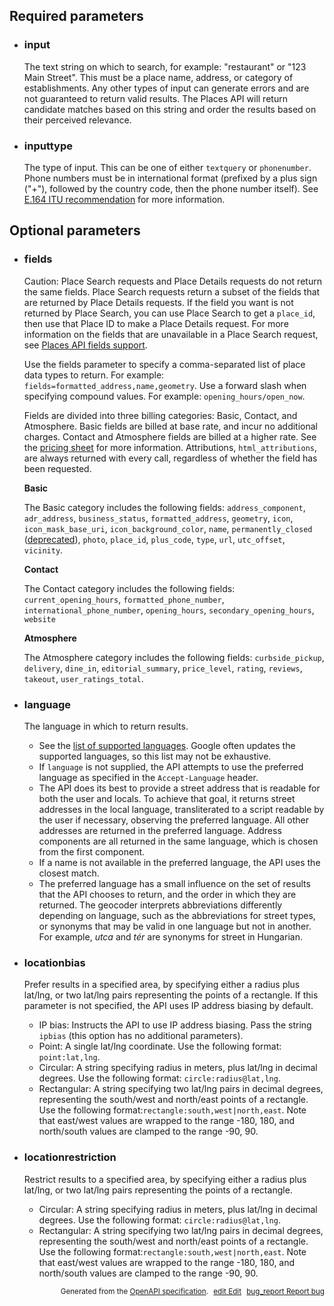 <!--- This is a generated file, do not edit! -->
<!--- [START maps_http_parameters_placefindplacefromtext] -->
<h2 id="required-parameters">Required parameters</h2>

-   <h3 class="parameter-name" id="input">input</h3>

    The text string on which to search, for example: "restaurant" or "123 Main Street". This must be a place name, address, or category of establishments. Any other types of input can generate errors
    and are not guaranteed to return valid results. The Places API will return candidate matches based on this string and order the results based on their perceived relevance.

-   <h3 class="parameter-name" id="inputtype">inputtype</h3>

    The type of input. This can be one of either `textquery` or `phonenumber`. Phone numbers must be in international format (prefixed by a plus sign ("+"), followed by the country code, then the phone number itself). See [E.164 ITU recommendation](https://en.wikipedia.org/wiki/E.164) for more information.

<h2 id="optional-parameters">Optional parameters</h2>

-   <h3 class="parameter-name" id="fields">fields</h3>

    <div class="caution"> Caution: Place Search requests and Place Details requests do not return the same fields. Place Search requests return a subset of the fields that are returned by Place Details requests. If the field you want is not returned by Place Search, you can use Place Search to get a <code>place_id</code>, then use that Place ID to make a Place Details request. For more information on the fields that are unavailable in a Place Search request, see <a href="https://developers.google.com/maps/documentation/places/web-service/place-data-fields#places-api-fields-support">Places API fields support</a>.</div>

    Use the fields parameter to specify a comma-separated list of place data types to return. For example: `fields=formatted_address,name,geometry`. Use a forward slash when specifying compound values. For example: `opening_hours/open_now`.

    Fields are divided into three billing categories: Basic, Contact, and Atmosphere. Basic fields are billed at base rate, and incur no additional charges. Contact and Atmosphere fields are billed at a higher rate. See the [pricing sheet](https://cloud.google.com/maps-platform/pricing/sheet/) for more information. Attributions, `html_attributions`, are always returned with every call, regardless of whether the field has been requested.

    **Basic**

    The Basic category includes the following fields: `address_component`, `adr_address`, `business_status`, `formatted_address`, `geometry`, `icon`, `icon_mask_base_uri`, `icon_background_color`, `name`, `permanently_closed` ([deprecated](https://developers.google.com/maps/deprecations)), `photo`, `place_id`, `plus_code`, `type`, `url`, `utc_offset`, `vicinity`.

    **Contact**

    The Contact category includes the following fields: `current_opening_hours`, `formatted_phone_number`, `international_phone_number`, `opening_hours`, `secondary_opening_hours`, `website`

    **Atmosphere**

    The Atmosphere category includes the following fields: `curbside_pickup`, `delivery`, `dine_in`, `editorial_summary`, `price_level`, `rating`, `reviews`, `takeout`, `user_ratings_total`.

-   <h3 class="parameter-name" id="language">language</h3>

    The language in which to return results.

    -   See the [list of supported languages](https://developers.google.com/maps/faq#languagesupport). Google often updates the supported languages, so this list may not be exhaustive.
    -   If `language` is not supplied, the API attempts to use the preferred language as specified in the `Accept-Language` header.
    -   The API does its best to provide a street address that is readable for both the user and locals. To achieve that goal, it returns street addresses in the local language, transliterated to a script readable by the user if necessary, observing the preferred language. All other addresses are returned in the preferred language. Address components are all returned in the same language, which is chosen from the first component.
    -   If a name is not available in the preferred language, the API uses the closest match.
    -   The preferred language has a small influence on the set of results that the API chooses to return, and the order in which they are returned. The geocoder interprets abbreviations differently depending on language, such as the abbreviations for street types, or synonyms that may be valid in one language but not in another. For example, *utca* and *tér* are synonyms for street in Hungarian.

-   <h3 class="parameter-name" id="locationbias">locationbias</h3>

    Prefer results in a specified area, by specifying either a radius plus lat/lng, or two lat/lng pairs representing the points of a rectangle. If this parameter is not specified, the API uses IP address biasing by default.

    -   IP bias: Instructs the API to use IP address biasing. Pass the string `ipbias` (this option has no additional parameters).
    -   Point: A single lat/lng coordinate. Use the following format: `point:lat,lng`.
    -   Circular: A string specifying radius in meters, plus lat/lng in decimal degrees. Use the following format: `circle:radius@lat,lng`.
    -   Rectangular: A string specifying two lat/lng pairs in decimal degrees, representing the south/west and north/east points of a rectangle. Use the following format:`rectangle:south,west|north,east`. Note that east/west values are wrapped to the range -180, 180, and north/south values are clamped to the range -90, 90.

-   <h3 class="parameter-name" id="locationrestriction">locationrestriction</h3>

    Restrict results to a specified area, by specifying either a radius plus lat/lng, or two lat/lng pairs representing the points of a rectangle.

    -   Circular: A string specifying radius in meters, plus lat/lng in decimal degrees. Use the following format: `circle:radius@lat,lng`.
    -   Rectangular: A string specifying two lat/lng pairs in decimal degrees, representing the south/west and north/east points of a rectangle. Use the following format:`rectangle:south,west|north,east`. Note that east/west values are wrapped to the range -180, 180, and north/south values are clamped to the range -90, 90.


<p style="text-align: right; font-size: smaller;">Generated from the <a class="gc-analytics-event" data-category="GMP" data-label="openapi-github" href="https://github.com/googlemaps/openapi-specification" title="Google Maps Platform OpenAPI Specification" class="external">OpenAPI specification</a>.
<a class="gc-analytics-event" data-category="GMP" data-label="openapi-github-maps-http-parameters-placefindplacefromtext" data-action="edit" style="margin-left: 5px;" href="https://github.com/googlemaps/openapi-specification/tree/main/specification/parameters" title="Edit on GitHub"><span class="material-icons">edit</span> Edit</a>
<a class="gc-analytics-event" data-category="GMP" data-label="openapi-github-maps-http-parameters-placefindplacefromtext" data-action="bug" style="margin-left: 5px;" href="https://github.com/googlemaps/openapi-specification/issues/new?assignees=&labels=type%3A+bug%2C+triage+me&template=bug_report.md&title=[parameters] Bug - /maps/api/place/findplacefromtext/json" title="File bug for parameters on GitHub"><span class="material-icons">bug_report</span> Report bug</a>
</p>

<!--- [END maps_http_parameters_placefindplacefromtext] -->